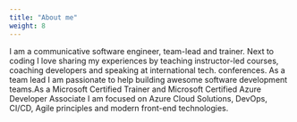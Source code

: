 ```yaml
---
title: "About me"
weight: 8
---
```


I am a communicative software engineer, team-lead and trainer. Next to coding I love sharing my experiences by teaching instructor-led courses, coaching developers and speaking at international tech. conferences. As a team lead I am passionate to help building awesome software development teams.As a Microsoft Certified Trainer and Microsoft Certified Azure Developer Associate I am focused on Azure Cloud Solutions, DevOps, CI/CD, Agile principles and modern front-end technologies.
